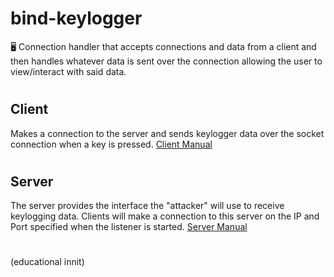# bind-keylogger
 
🖥️ Connection handler that accepts connections and data from a client and then handles whatever data is sent over the connection allowing the user to view/interact with said data.

#

## Client
Makes a connection to the server and sends keylogger data over the socket connection when a key is pressed. 
[Client Manual](client/README.md)

#

## Server
The server provides the interface the "attacker" will use to receive keylogging data. Clients will make a connection to this server on the IP and Port specified when the listener is started.
[Server Manual](server/README.md)

#

(educational innit)
